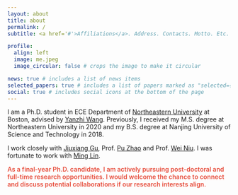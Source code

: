 ```yaml
---
layout: about
title: about
permalink: /
subtitle: <a href='#'>Affiliations</a>. Address. Contacts. Motto. Etc.

profile:
  align: left
  image: me.jpeg
  image_circular: false # crops the image to make it circular

news: true # includes a list of news items
selected_papers: true # includes a list of papers marked as "selected={true}"
social: true # includes social icons at the bottom of the page
---
```


I am a Ph.D. student in ECE Department of [Northeastern University](https://www.northeastern.edu/) at Boston, advised by [Yanzhi Wang](https://coe.northeastern.edu/people/wang-yanzhi/). Previously, I received my M.S. degree at Northeastern University in 2020 and my B.S. degree at Nanjing University of Science and Technology in 2018.

I work closely with [Jiuxiang Gu](https://gujiuxiang.com/), Prof. [Pu Zhao](https://puzhao.info/) and Prof. [Wei Niu](https://www.niuwei.info/).
I was fortunate to work with [Ming Lin](https://minglin-home.github.io/).

<strong style="color:#e74d3c; font-weight:600"><strong style="color:#e74d3c; font-weight:600">As a final-year Ph.D. candidate, I am actively pursuing post-doctoral and full-time research opportunities. I would welcome the chance to connect and discuss potential collaborations if our research interests align.</strong>
